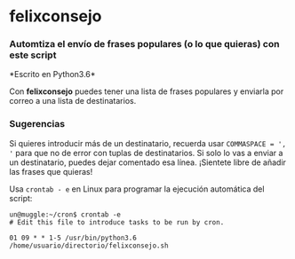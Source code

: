 <h1>felixconsejo</h1>
<h3>Automtiza el envío de frases populares (o lo que quieras) con este script</h3>
*Escrito en Python3.6*

Con **felixconsejo** puedes tener una lista de frases populares y enviarla por correo a una lista de destinatarios.

<h3>Sugerencias</h3>

Si quieres introducir más de un destinatario, recuerda usar ```COMMASPACE = ', '``` para que no de error con tuplas de destinatarios.
Si solo lo vas a enviar a un destinatario, puedes dejar comentado esa línea. 
¡Sientete libre de añadir las frases que quieras!

Usa ```crontab - e``` en Linux para programar la ejecución automática del script:

```
un@muggle:~/cron$ crontab -e
# Edit this file to introduce tasks to be run by cron.

01 09 * * 1-5 /usr/bin/python3.6 /home/usuario/directorio/felixconsejo.sh
```
